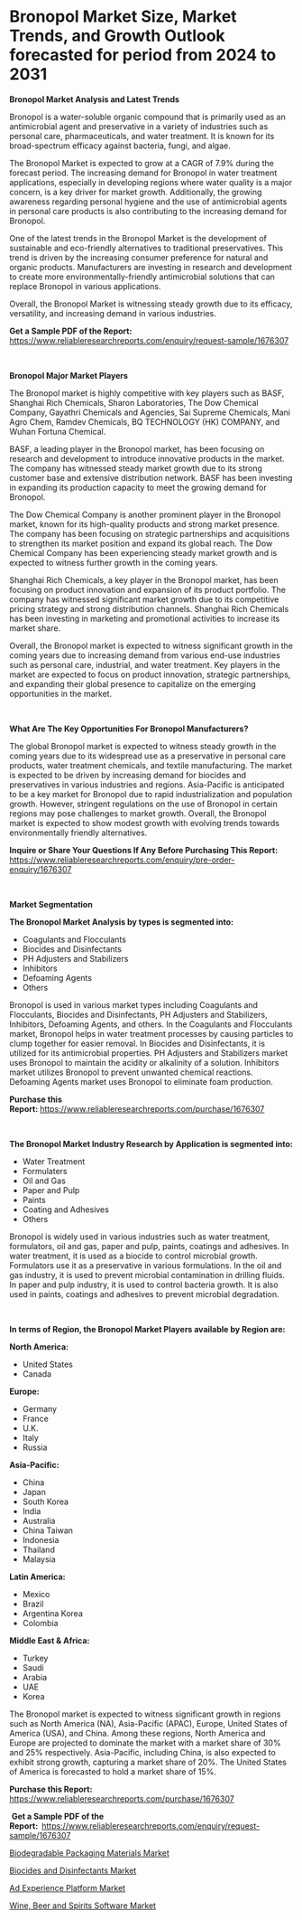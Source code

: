 <p><h1>Bronopol Market Size, Market Trends, and Growth Outlook forecasted for period from 2024 to 2031</h1></p><p><strong>Bronopol Market Analysis and Latest Trends</strong></p>
<p><p>Bronopol is a water-soluble organic compound that is primarily used as an antimicrobial agent and preservative in a variety of industries such as personal care, pharmaceuticals, and water treatment. It is known for its broad-spectrum efficacy against bacteria, fungi, and algae.</p><p>The Bronopol Market is expected to grow at a CAGR of 7.9% during the forecast period. The increasing demand for Bronopol in water treatment applications, especially in developing regions where water quality is a major concern, is a key driver for market growth. Additionally, the growing awareness regarding personal hygiene and the use of antimicrobial agents in personal care products is also contributing to the increasing demand for Bronopol.</p><p>One of the latest trends in the Bronopol Market is the development of sustainable and eco-friendly alternatives to traditional preservatives. This trend is driven by the increasing consumer preference for natural and organic products. Manufacturers are investing in research and development to create more environmentally-friendly antimicrobial solutions that can replace Bronopol in various applications.</p><p>Overall, the Bronopol Market is witnessing steady growth due to its efficacy, versatility, and increasing demand in various industries.</p></p>
<p><strong>Get a Sample PDF of the Report:&nbsp;</strong> <a href="https://www.reliableresearchreports.com/enquiry/request-sample/1676307">https://www.reliableresearchreports.com/enquiry/request-sample/1676307</a></p>
<p>&nbsp;</p>
<p><strong>Bronopol Major Market Players</strong></p>
<p><p>The Bronopol market is highly competitive with key players such as BASF, Shanghai Rich Chemicals, Sharon Laboratories, The Dow Chemical Company, Gayathri Chemicals and Agencies, Sai Supreme Chemicals, Mani Agro Chem, Ramdev Chemicals, BQ TECHNOLOGY (HK) COMPANY, and Wuhan Fortuna Chemical. </p><p>BASF, a leading player in the Bronopol market, has been focusing on research and development to introduce innovative products in the market. The company has witnessed steady market growth due to its strong customer base and extensive distribution network. BASF has been investing in expanding its production capacity to meet the growing demand for Bronopol.</p><p>The Dow Chemical Company is another prominent player in the Bronopol market, known for its high-quality products and strong market presence. The company has been focusing on strategic partnerships and acquisitions to strengthen its market position and expand its global reach. The Dow Chemical Company has been experiencing steady market growth and is expected to witness further growth in the coming years.</p><p>Shanghai Rich Chemicals, a key player in the Bronopol market, has been focusing on product innovation and expansion of its product portfolio. The company has witnessed significant market growth due to its competitive pricing strategy and strong distribution channels. Shanghai Rich Chemicals has been investing in marketing and promotional activities to increase its market share.</p><p>Overall, the Bronopol market is expected to witness significant growth in the coming years due to increasing demand from various end-use industries such as personal care, industrial, and water treatment. Key players in the market are expected to focus on product innovation, strategic partnerships, and expanding their global presence to capitalize on the emerging opportunities in the market.</p></p>
<p>&nbsp;</p>
<p><strong>What Are The Key Opportunities For Bronopol Manufacturers?</strong></p>
<p><p>The global Bronopol market is expected to witness steady growth in the coming years due to its widespread use as a preservative in personal care products, water treatment chemicals, and textile manufacturing. The market is expected to be driven by increasing demand for biocides and preservatives in various industries and regions. Asia-Pacific is anticipated to be a key market for Bronopol due to rapid industrialization and population growth. However, stringent regulations on the use of Bronopol in certain regions may pose challenges to market growth. Overall, the Bronopol market is expected to show modest growth with evolving trends towards environmentally friendly alternatives.</p></p>
<p><strong>Inquire or Share Your Questions If Any Before Purchasing This Report:</strong> <a href="https://www.reliableresearchreports.com/enquiry/pre-order-enquiry/1676307">https://www.reliableresearchreports.com/enquiry/pre-order-enquiry/1676307</a></p>
<p>&nbsp;</p>
<p><strong>Market Segmentation</strong></p>
<p><strong>The Bronopol Market Analysis by types is segmented into:</strong></p>
<p><ul><li>Coagulants and Flocculants</li><li>Biocides and Disinfectants</li><li>PH Adjusters and Stabilizers</li><li>Inhibitors</li><li>Defoaming Agents</li><li>Others</li></ul></p>
<p><p>Bronopol is used in various market types including Coagulants and Flocculants, Biocides and Disinfectants, PH Adjusters and Stabilizers, Inhibitors, Defoaming Agents, and others. In the Coagulants and Flocculants market, Bronopol helps in water treatment processes by causing particles to clump together for easier removal. In Biocides and Disinfectants, it is utilized for its antimicrobial properties. PH Adjusters and Stabilizers market uses Bronopol to maintain the acidity or alkalinity of a solution. Inhibitors market utilizes Bronopol to prevent unwanted chemical reactions. Defoaming Agents market uses Bronopol to eliminate foam production.</p></p>
<p><strong>Purchase this Report:&nbsp;</strong><a href="https://www.reliableresearchreports.com/purchase/1676307">https://www.reliableresearchreports.com/purchase/1676307</a></p>
<p>&nbsp;</p>
<p><strong>The Bronopol Market Industry Research by Application is segmented into:</strong></p>
<p><ul><li>Water Treatment</li><li>Formulaters</li><li>Oil and Gas</li><li>Paper and Pulp</li><li>Paints</li><li>Coating and Adhesives</li><li>Others</li></ul></p>
<p><p>Bronopol is widely used in various industries such as water treatment, formulators, oil and gas, paper and pulp, paints, coatings and adhesives. In water treatment, it is used as a biocide to control microbial growth. Formulators use it as a preservative in various formulations. In the oil and gas industry, it is used to prevent microbial contamination in drilling fluids. In paper and pulp industry, it is used to control bacteria growth. It is also used in paints, coatings and adhesives to prevent microbial degradation.</p></p>
<p>&nbsp;</p>
<p><strong>In terms of Region, the Bronopol Market Players available by Region are:</strong></p>
<p>
    <p> <strong> North America: </strong>
        <ul>
            <li>United States</li>
            <li>Canada</li>
        </ul>
        </p> 
    <p> <strong> Europe: </strong>
        <ul>
            <li>Germany</li>
            <li>France</li>
            <li>U.K.</li>
            <li>Italy</li>
            <li>Russia</li>
        </ul>
        </p> 
    <p> <strong> Asia-Pacific: </strong>
        <ul>
            <li>China</li>
            <li>Japan</li>
            <li>South Korea</li>
            <li>India</li>
            <li>Australia</li>
            <li>China Taiwan</li>
            <li>Indonesia</li>
            <li>Thailand</li>
            <li>Malaysia</li>
        </ul>
        </p> 
    <p> <strong> Latin America: </strong>
        <ul>
            <li>Mexico</li>
            <li>Brazil</li>
            <li>Argentina Korea</li>
            <li>Colombia</li>
        </ul>
        </p> 
    <p> <strong> Middle East & Africa: </strong>
        <ul>
            <li>Turkey</li>
            <li>Saudi</li>
            <li>Arabia</li>
            <li>UAE</li>
            <li>Korea</li>
        </ul>
    </p>
    </p>
<p><p>The Bronopol market is expected to witness significant growth in regions such as North America (NA), Asia-Pacific (APAC), Europe, United States of America (USA), and China. Among these regions, North America and Europe are projected to dominate the market with a market share of 30% and 25% respectively. Asia-Pacific, including China, is also expected to exhibit strong growth, capturing a market share of 20%. The United States of America is forecasted to hold a market share of 15%.</p></p>
<p><strong>Purchase this Report: </strong><a href="https://www.reliableresearchreports.com/purchase/1676307">https://www.reliableresearchreports.com/purchase/1676307</a></p>
<p>&nbsp;<strong>Get a Sample PDF of the Report:&nbsp;&nbsp;</strong><a href="https://www.reliableresearchreports.com/enquiry/request-sample/1676307">https://www.reliableresearchreports.com/enquiry/request-sample/1676307</a></p>
<p><strong></strong></p>
<p><p><a href="https://github.com/gamblestampleyjenny50m5sl6/Market-Research-Report-List-1/blob/main/biodegradable-packaging-materials-market.md">Biodegradable Packaging Materials Market</a></p><p><a href="https://github.com/wwwkeltoum/Market-Research-Report-List-2/blob/main/biocides-and-disinfectants-market.md">Biocides and Disinfectants Market</a></p><p><a href="https://issuu.com/reportprime-2/docs/ad-experience-platform-market-size-2030.pptx">Ad Experience Platform Market</a></p><p><a href="https://issuu.com/reportprime-2/docs/wine-beer-and-spirits-software-market-size-2030.pp">Wine, Beer and Spirits Software Market</a></p></p>